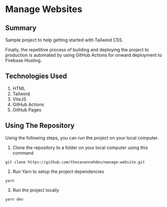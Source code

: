 # Manage Websites

## Summary

Sample project to help getting started with Tailwind CSS.

Finally, the repetitive process of building and deploying the project to production is automated by using GitHub Actions for onward deployment to Firebase Hosting.

## Technologies Used

1. HTML
2. Tailwind
3. ViteJS
4. GitHub Actions
5. GitHub Pages

## Using The Repository

Using the following steps, you can run the project on your local computer.

1. Clone the repository to a folder on your local computer using this command

```
git clone https://github.com/thesavannahdev/manage-website.git
```

2. Run Yarn to setup the project dependencies

```
yarn
```

3. Run the project locally

```
yarn dev
```
